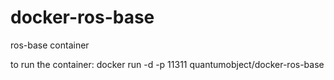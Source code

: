 docker-ros-base
===============

ros-base container

to run the container:
docker run -d -p 11311 quantumobject/docker-ros-base

